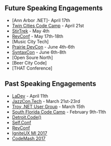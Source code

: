 ## Future Speaking Engagements
* [Ann Arbor .NET]- April 17th
* [Twin Cities Code Camp](https://twincitiescodecamp.com/#/home) - April 21st
* [StirTrek](https://stirtrek.com/) - May 4th
* [RevConf](http://revolutionconf.com/) - May 17th-18th
* [Music City Tech]
* [Prairie DevCon](http://www.prairiedevcon.com/) - June 4th-6th
* [SyntaxCon](https://2018.syntaxcon.com/) - June 6th-8th
* [Open Soure North]
* [Beer City Code]
* [THAT Conference]

## Past Speaking Engagements
* [LaDev](https://www.meetup.com/ladevmi/events/248204469/) - April 11th
* [JazzCon.Tech](http://jazzcon.tech/) - March 21st-23rd
* [Troy .NET User Group]() - March 15th
* [South Florida Code Camp](http://www.fladotnet.com/codecamp/Home.aspx/Home.aspx) - February 9th-11th
* [Detroit.Code()](https://detroitcode.amegala.com/)
* [Self.Conf](http://selfconference.org/)
* [RevConf](http://revolutionconf.com/)
* [IgniteUX MI 2017](http://www.igniteuxmi.com/)
* [CodeMash 2017](http://www.codemash.org)
